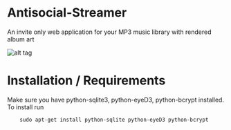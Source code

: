 Antisocial-Streamer
===================

An invite only web application for your MP3 music library with rendered album art

![alt tag](http://i1306.photobucket.com/albums/s570/david4shure/antisocial_streamer_zpsf1a7aa12.png)


Installation / Requirements
===========================

Make sure you have python-sqlite3, python-eyeD3, python-bcrypt installed.
  To install run 
```shell
    sudo apt-get install python-sqlite python-eyeD3 python-bcrypt
```

